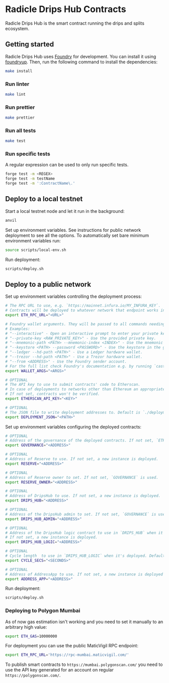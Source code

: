 # Radicle Drips Hub Contracts

Radicle Drips Hub is the smart contract running the drips and splits ecosystem.

## Getting started
Radicle Drips Hub uses [Foundry](https://github.com/foundry-rs/foundry) for development.
You can install it using [foundryup](https://github.com/foundry-rs/foundry#installation).
Then, run the following command to install the dependencies:

```bash
make install
```

### Run linter
```bash
make lint
```

### Run prettier
```bash
make prettier
```

### Run all tests
```bash
make test
```

### Run specific tests
A regular expression can be used to only run specific tests.

```bash
forge test -m <REGEX>
forge test -m testName
forge test -m ':ContractName\.'
```

## Deploy to a local testnet
Start a local testnet node and let it run in the background:

```bash
anvil
```

Set up environment variables.
See instructions for public network deployment to see all the options.
To automatically set bare minimum environment variables run:

```bash
source scripts/local-env.sh
```

Run deployment:

```bash
scripts/deploy.sh
```

## Deploy to a public network

Set up environment variables controlling the deployment process:

```bash
# The RPC URL to use, e.g. `https://mainnet.infura.io/MY_INFURA_KEY`.
# Contracts will be deployed to whatever network that endpoint works in.
export ETH_RPC_URL="<URL>"

# Foundry wallet arguments. They will be passed to all commands needing signing.
# Examples:
# "--interactive" - Open an interactive prompt to enter your private key.
# "--private-key <RAW_PRIVATE_KEY>" - Use the provided private key.
# "--mnemonic-path <PATH> --mnemonic-index <INDEX>" - Use the mnemonic file
# "--keystore <PATH> --password <PASSWORD>" - Use the keystore in the given folder or file.
# "--ledger --hd-path <PATH>" - Use a Ledger hardware wallet.
# "--trezor --hd-path <PATH>" - Use a Trezor hardware wallet.
# "--from <ADDRESS>" - Use the Foundry sender account.
# For the full list check Foundry's documentation e.g. by running `cast wallet address --help`.
export WALLET_ARGS="<ARGS>"

# OPTIONAL
# The API key to use to submit contracts' code to Etherscan.
# In case of deployments to networks other than Ethereum an appropriate equivalent service is used.
# If not set, contracts won't be verified.
export ETHERSCAN_API_KEY="<KEY>"

# OPTIONAL
# The JSON file to write deployment addresses to. Default is `./deployment_<NETWORK_NAME>.json`.
export DEPLOYMENT_JSON="<PATH>"
```

Set up environment variables configuring the deployed contracts:

```bash
# OPTIONAL
# Address of the governance of the deployed contracts. If not set, `ETH_FROM` is used.
export GOVERNANCE="<ADDRESS>"

# OPTIONAL
# Address of Reserve to use. If not set, a new instance is deployed.
export RESERVE="<ADDRESS>"

# OPTIONAL
# Address of Reserve owner to set. If not set, `GOVERNANCE` is used.
export RESERVE_OWNER="<ADDRESS>"

# OPTIONAL
# Address of DripsHub to use. If not set, a new instance is deployed.
export DRIPS_HUB="<ADDRESS>"

# OPTIONAL
# Address of the DripsHub admin to set. If not set, `GOVERNANCE` is used.
export DRIPS_HUB_ADMIN="<ADDRESS>"

# OPTIONAL
# Address of the DripsHub logic contract to use in `DRIPS_HUB` when it's deployed.
# If not set, a new instance is deployed.
export DRIPS_HUB_LOGIC="<ADDRESS>"

# OPTIONAL
# Cycle length  to use in `DRIPS_HUB_LOGIC` when it's deployed. Default is 1 week.
export CYCLE_SECS="<SECONDS>"

# OPTIONAL
# Address of AddressApp to use. If not set, a new instance is deployed for `DRIPS_HUB`.
export ADDRESS_APP="<ADDRESS>"
```

Run deployment:

```bash
scripts/deploy.sh
```

### Deploying to Polygon Mumbai

As of now gas estimation isn't working and you need to set it manually to an arbitrary high value:

```bash
export ETH_GAS=10000000
```

For deployment you can use the public MaticVigil RPC endpoint:

```bash
export ETH_RPC_URL='https://rpc-mumbai.maticvigil.com/'
```

To publish smart contracts to `https://mumbai.polygonscan.com/` you need to
use the API key generated for an account on regular `https://polygonscan.com/`.
